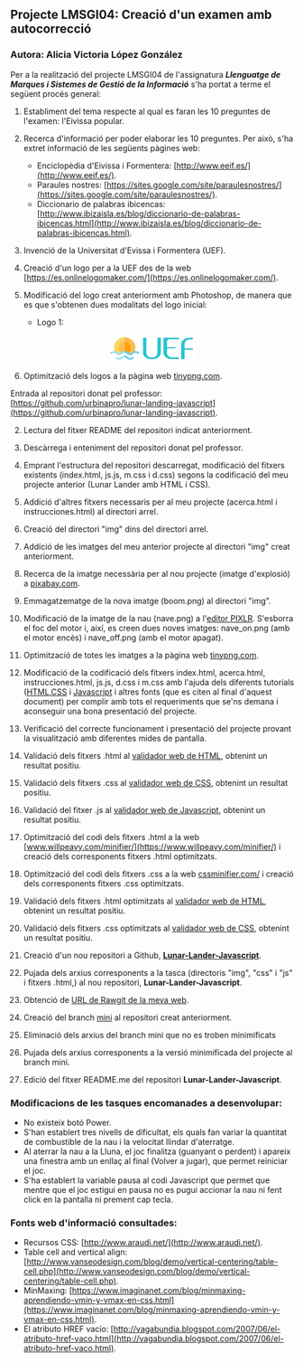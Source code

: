 ## Projecte LMSGI04: Creació d'un examen amb autocorrecció

### Autora: Alicia Victoria López González

Per a la realització del projecte LMSGI04 de l'assignatura **_Llenguatge de Marques i Sistemes de Gestió de la Informació_** s'ha portat a terme el següent procés general: 

1. Establiment del tema respecte al qual es faran les 10 preguntes de l'examen: l'Eivissa popular.

2. Recerca d'informació per poder elaborar les 10 preguntes. Per això, s'ha extret informació de les següents pàgines web:
    * Enciclopèdia d'Eivissa i Formentera: [http://www.eeif.es/](http://www.eeif.es/).
    * Paraules nostres: [https://sites.google.com/site/paraulesnostres/](https://sites.google.com/site/paraulesnostres/).
    * Diccionario de palabras ibicencas: [http://www.ibizaisla.es/blog/diccionario-de-palabras-ibicencas.html](http://www.ibizaisla.es/blog/diccionario-de-palabras-ibicencas.html).
    
3. Invenció de la Universitat d'Evissa i Formentera (UEF).

4. Creació d'un logo per a la UEF des de la web [https://es.onlinelogomaker.com/](https://es.onlinelogomaker.com/).

5. Modificació del logo creat anteriorment amb Photoshop, de manera que es que s'obtenen dues modalitats del logo inicial:
    * Logo 1:

<center><img src="/img/logo2.png"></center>


6. Optimització dels logos a la pàgina web [tinypng.com](https://tinypng.com/).



Entrada al repositori donat pel professor: [https://github.com/urbinapro/lunar-landing-javascript](https://github.com/urbinapro/lunar-landing-javascript).

2. Lectura del fitxer README del repositori indicat anteriorment.

3. Descàrrega i enteniment del repositori donat pel professor.

4. Emprant l'estructura del repositori descarregat, modificació del fitxers existents (index.html, js.js, m.css i d.css) segons la codificació del meu projecte anterior (Lunar Lander amb HTML i CSS).

5. Addició d'altres fitxers necessaris per al meu projecte (acerca.html i instrucciones.html) al directori arrel.

6. Creació del directori "img" dins del directori arrel.

7. Addició de les imatges del meu anterior projecte al directori "img" creat anteriorment.

8. Recerca de la imatge necessària per al nou projecte (imatge d'explosió) a [pixabay.com](https://pixabay.com/).

9. Emmagatzematge de la nova imatge (boom.png) al directori "img".

10. Modificació de la imatge de la nau (nave.png) a l'[editor PIXLR](https://pixlr.com/editor/). S'esborra el foc del motor i, així, es creen dues noves imatges: nave_on.png (amb el motor encès) i nave_off.png (amb el motor apagat).

11. Optimització de totes les imatges a la pàgina web [tinypng.com](https://tinypng.com/).

12. Modificació de la codificació dels fitxers index.html, acerca.html, instrucciones.html, js.js, d.css i m.css amb l'ajuda dels diferents tutorials ([HTML](https://www.w3schools.com/html/),[CSS](https://www.w3schools.com/css/) i [Javascript](https://www.w3schools.com/js/) i altres fonts (que es citen al final d'aquest document) per complir amb tots el requeriments que se'ns demana i aconseguir una bona presentació del projecte.

13. Verificació del correcte funcionament i presentació del projecte provant la visualització amb diferentes mides de pantalla.

14. Validació dels fitxers .html al [validador web de HTML](https://validator.w3.org/), obtenint un resultat positiu.

15. Validació dels fitxers .css al [validador web de CSS](https://jigsaw.w3.org/css-validator/), obtenint un resultat positiu.

16. Validació del fitxer .js al [validador web de Javascript](http://jshint.com/), obtenint un resultat positiu.

17. Optimització del codi dels fitxers .html a la web [www.willpeavy.com/minifier/](https://www.willpeavy.com/minifier/) i creació dels corresponents fitxers .html optimitzats.

18. Optimització del codi dels fitxers .css a la web [cssminifier.com/](https://cssminifier.com/) i creació dels corresponents fitxers .css optimitzats.

19. Validació dels fitxers .html optimitzats al [validador web de HTML](https://validator.w3.org/), obtenint un resultat positiu.

20. Validació dels fitxers .css optimitzats al [validador web de CSS](https://jigsaw.w3.org/css-validator/), obtenint un resultat positiu.

21. Creació d'un nou repositori a Github, [**Lunar-Lander-Javascript**](https://github.com/alishaibz/Lunar-Lander-Javascript).
    
22. Pujada dels arxius corresponents a la tasca (directoris "img", "css" i "js" i fitxers .html,) al nou repositori, **Lunar-Lander-Javascript**.

23. Obtenció de [URL de Rawgit de la meva web](https://rawgit.com/alishaibz/Lunar-Lander-Javascript/master/index.html).

24. Creació del branch [mini](https://github.com/alishaibz/Lunar-Lander-Javascript/tree/mini) al repositori creat anteriorment.

25. Eliminació dels arxius del branch mini que no es troben minimificats

26. Pujada dels arxius corresponents a la versió minimificada del projecte al branch mini.

27. Edició del fitxer README.me del repositori **Lunar-Lander-Javascript**.

### Modificacions de les tasques encomanades a desenvolupar:
* No existeix botó Power.
* S'han establert tres nivells de dificultat, els quals fan variar la quantitat de combustible de la nau i la velocitat llindar d'aterratge.
* Al aterrar la nau a la Lluna, el joc finalitza (guanyant o perdent) i apareix una finestra amb un enllaç al final (Volver a jugar), que permet reiniciar el joc.
* S'ha establert la variable pausa al codi Javascript que permet que mentre que el joc estigui en pausa no es pugui accionar la nau ni fent click en la pantalla ni prement cap tecla.

### Fonts web d'informació consultades:
* Recursos CSS: [http://www.araudi.net/](http://www.araudi.net/).
* Table cell and vertical align: [http://www.vanseodesign.com/blog/demo/vertical-centering/table-cell.php](http://www.vanseodesign.com/blog/demo/vertical-centering/table-cell.php).
* MinMaxing: [https://www.imaginanet.com/blog/minmaxing-aprendiendo-vmin-y-vmax-en-css.html](https://www.imaginanet.com/blog/minmaxing-aprendiendo-vmin-y-vmax-en-css.html).
* El atributo HREF vacío: [http://vagabundia.blogspot.com/2007/06/el-atributo-href-vaco.html](http://vagabundia.blogspot.com/2007/06/el-atributo-href-vaco.html).

